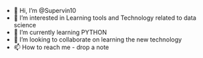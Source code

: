 - 👋 Hi, I’m @Supervin10
- 👀 I’m interested in Learning tools and Technology related to data science
- 🌱 I’m currently learning PYTHON
- 💞️ I’m looking to collaborate on learning the new technology
- 📫 How to reach me - drop a note

<!---
Supervin10/Supervin10 is a ✨ special ✨ repository because its `README.md` (this file) appears on your GitHub profile.
You can click the Preview link to take a look at your changes.
--->
